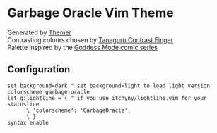 # Garbage Oracle Vim Theme

Generated by [Themer](https://github.com/mjswensen/themer)  
Contrasting colours chosen by [Tanaguru Contrast Finger](https://github.com/Tanaguru/Contrast-Finder)  
Palette inspired by the [Goddess Mode comic series](https://www.dccomics.com/comics/goddess-mode-2018/goddess-mode-1)  

## Configuration

```vim
set background=dark " set background=light to load light version
colorscheme garbage-oracle
let g:lightline = { " if you use itchyny/lightline.vim for your statusline 
      \ 'colorscheme': 'GarbageOracle',
      \ }
syntax enable
```
